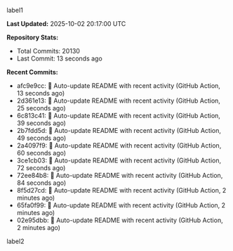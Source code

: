 
label1 
<!-- ACTIVITY_START -->
**Last Updated:** 2025-10-02 20:17:00 UTC

**Repository Stats:**
- Total Commits: 20130
- Last Commit: 13 seconds ago

**Recent Commits:**
- afc9e9cc: 🤖 Auto-update README with recent activity (GitHub Action, 13 seconds ago)
- 2d361e13: 🤖 Auto-update README with recent activity (GitHub Action, 25 seconds ago)
- 6c813c41: 🤖 Auto-update README with recent activity (GitHub Action, 39 seconds ago)
- 2b7fdd5d: 🤖 Auto-update README with recent activity (GitHub Action, 49 seconds ago)
- 2a4097f9: 🤖 Auto-update README with recent activity (GitHub Action, 60 seconds ago)
- 3ce1cb03: 🤖 Auto-update README with recent activity (GitHub Action, 72 seconds ago)
- 72ee84b8: 🤖 Auto-update README with recent activity (GitHub Action, 84 seconds ago)
- 8f5d27cd: 🤖 Auto-update README with recent activity (GitHub Action, 2 minutes ago)
- 65fa0f99: 🤖 Auto-update README with recent activity (GitHub Action, 2 minutes ago)
- 02e95dbb: 🤖 Auto-update README with recent activity (GitHub Action, 2 minutes ago)
<!-- ACTIVITY_END -->

label2

